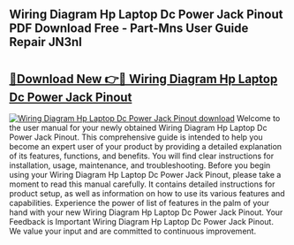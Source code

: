 ## Wiring Diagram Hp Laptop Dc Power Jack Pinout PDF Download Free - Part-Mns User Guide Repair JN3nI

# <h2><a href="http://dfkv6t.blite.top/?on=Wiring+Diagram+Hp+Laptop+Dc+Power+Jack+Pinout">🔗Download New 👉🔴 Wiring Diagram Hp Laptop Dc Power Jack Pinout</a></h2>

[![Wiring Diagram Hp Laptop Dc Power Jack Pinout download](https://i.imgur.com/lujVjoI.png)](http://dfkv6t.blite.top/?on=Wiring+Diagram+Hp+Laptop+Dc+Power+Jack+Pinout)
Welcome to the user manual for your newly obtained Wiring Diagram Hp Laptop Dc Power Jack Pinout. This comprehensive guide is intended to help you become an expert user of your product by providing a detailed explanation of its features, functions, and benefits. You will find clear instructions for installation, usage, maintenance, and troubleshooting. Before you begin using your Wiring Diagram Hp Laptop Dc Power Jack Pinout, please take a moment to read this manual carefully. It contains detailed instructions for product setup, as well as information on how to use its various features and capabilities. Experience the power of list of features in the palm of your hand with your new Wiring Diagram Hp Laptop Dc Power Jack Pinout. Your Feedback is Important Wiring Diagram Hp Laptop Dc Power Jack Pinout. We value your input and are committed to continuous improvement.
